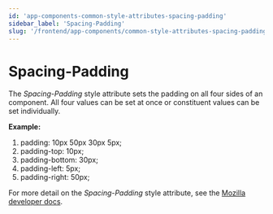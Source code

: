 ```yaml
---
id: 'app-components-common-style-attributes-spacing-padding'
sidebar_label: 'Spacing-Padding'
slug: '/frontend/app-components/common-style-attributes-spacing-padding'
---
```

# Spacing-Padding
The *Spacing-Padding* style attribute sets the padding on all four sides of an component. All four values can be set at once or constituent values can be set individually.

**Example:**
1. padding: 10px 50px 30px 5px;
2. padding-top: 10px;
3. padding-bottom: 30px;
4. padding-left: 5px;
5. padding-right: 50px;

For more detail on the *Spacing-Padding* style attribute, see the [Mozilla developer docs](https://developer.mozilla.org/en-US/docs/Web/CSS/padding).